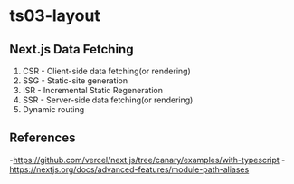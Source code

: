 # ts03-layout

## Next.js Data Fetching

1. CSR - Client-side data fetching(or rendering)
2. SSG - Static-site generation
3. ISR - Incremental Static Regeneration
4. SSR - Server-side data fetching(or rendering)
5. Dynamic routing

## References

-<https://github.com/vercel/next.js/tree/canary/examples/with-typescript>
-<https://nextjs.org/docs/advanced-features/module-path-aliases>

